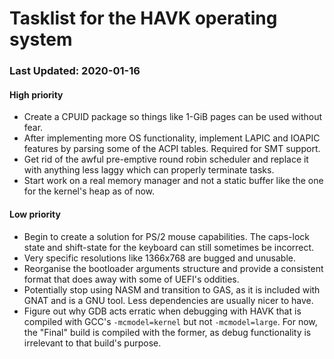 # Tasklist for the HAVK operating system
### Last Updated: 2020-01-16
#### High priority
- Create a CPUID package so things like 1-GiB pages can be used without fear.
- After implementing more OS functionality, implement LAPIC and IOAPIC
features by parsing some of the ACPI tables. Required for SMT support.
- Get rid of the awful pre-emptive round robin scheduler and replace it
with anything less laggy which can properly terminate tasks.
- Start work on a real memory manager and not a static buffer like the one
for the kernel's heap as of now.

#### Low priority
- Begin to create a solution for PS/2 mouse capabilities.
The caps-lock state and shift-state for the keyboard can still sometimes
be incorrect.
- Very specific resolutions like 1366x768 are bugged and unusable.
- Reorganise the bootloader arguments structure and provide
a consistent format that does away with some of UEFI's oddities.
- Potentially stop using NASM and transition to GAS, as it is included
with GNAT and is a GNU tool. Less dependencies are usually nicer to have.
- Figure out why GDB acts erratic when debugging with HAVK that is
compiled with GCC's `-mcmodel=kernel` but not `-mcmodel=large`. For now,
the "Final" build is compiled with the former, as debug functionality is
irrelevant to that build's purpose.
